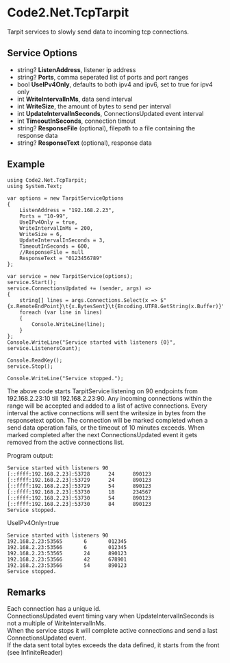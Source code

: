# Code2.Net.TcpTarpit
Tarpit services to slowly send data to incoming tcp connections. 

## Service Options
- string? **ListenAddress**, listener ip address
- string? **Ports**, comma seperated list of ports and port ranges
- bool **UseIPv4Only**, defaults to both ipv4 and ipv6, set to true for ipv4 only
- int **WriteIntervalInMs**, data send interval
- int **WriteSize**, the amount of bytes to send per interval
- int **UpdateIntervalInSeconds**, ConnectionsUpdated event interval
- int **TimeoutInSeconds**, connection timout
- string? **ResponseFile** (optional), filepath to a file containing the response data
- string? **ResponseText** (optional), response data

## Example
```
using Code2.Net.TcpTarpit;
using System.Text;

var options = new TarpitServiceOptions
{
	ListenAddress = "192.168.2.23",
	Ports = "10-99",
	UseIPv4Only = true,
	WriteIntervalInMs = 200,
	WriteSize = 6,
	UpdateIntervalInSeconds = 3,
	TimeoutInSeconds = 600,
	//ResponseFile = null
	ResponseText = "0123456789"
};

var service = new TarpitService(options);
service.Start();
service.ConnectionsUpdated += (sender, args) =>
{
	string[] lines = args.Connections.Select(x => $"{x.RemoteEndPoint}\t{x.BytesSent}\t{Encoding.UTF8.GetString(x.Buffer)}").ToArray();
	foreach (var line in lines)
	{
		Console.WriteLine(line);
	}
};
Console.WriteLine("Service started with listeners {0}", service.ListenersCount);

Console.ReadKey();
service.Stop();

Console.WriteLine("Service stopped.");

```
The above code starts TarpitService listening on 90 endpoints 
from 192.168.2.23:10 till 192.168.2.23:90. Any incoming connections within the 
range will be accepted and added to a list of active connections. Every interval
the active connections will sent the writesize in bytes from the responsetext
option. The connection will be marked completed when a send data operation fails,
or the timeout of 10 minutes exceeds. When marked completed after the next 
ConnectionsUpdated event it gets removed from the active connections list.

Program output:
```
Service started with listeners 90
[::ffff:192.168.2.23]:53728      24      890123
[::ffff:192.168.2.23]:53729      24      890123
[::ffff:192.168.2.23]:53729      54      890123
[::ffff:192.168.2.23]:53730      18      234567
[::ffff:192.168.2.23]:53730      54      890123
[::ffff:192.168.2.23]:53730      84      890123
Service stopped.
```

UseIPv4Only=true
```
Service started with listeners 90
192.168.2.23:53565       6       012345
192.168.2.23:53566       6       012345
192.168.2.23:53565       24      890123
192.168.2.23:53566       42      678901
192.168.2.23:53566       54      890123
Service stopped.
```

## Remarks
Each connection has a unique id.  
ConnectionsUpdated event timing vary when UpdateIntervalInSeconds is not a 
multiple of WriteIntervalInMs.  
When the service stops it will complete active connections and send a last
ConnectionsUpdated event.  
If the data sent total bytes exceeds the data defined, it starts from the front
(see InfiniteReader)